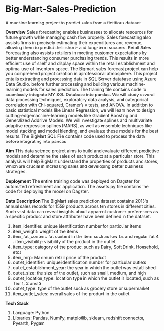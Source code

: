 # Big-Mart-Sales-Prediction
A machine learning project to predict sales from a fictitious dataset.

**Overview**
Sales forecasting enables businesses to allocate resources for future growth while managing cash flow properly. Sales forecasting also assists firms in precisely estimating their expenditures and revenue, allowing them to predict their short- and long-term success. Retail Sales Forecasting also assists retailers in meeting customer expectations by better understanding consumer purchasing trends. This results in more
efficient use of shelf and display space within the retail establishment and optimal use of inventory space. The Bigmart sales forecast project can help you comprehend project creation in aprofessional atmosphere. This project entails extracting and processing data in SQL Server database using Azure Data Studio. before further processing and building various machine-learning models for sales prediction. The training file contains code to seamlessly integrate MY SQL Database into pandas. We will study several data processing techniques, exploratory data analysis, and categorical correlation with Chi-squared, Cramer’s v tests, and ANOVA. In addition to basic statistical models like Linear Regression, we will learn how to design cutting-edgemachine-learning models like Gradient Boosting and Generalized Additive Models. We will investigate splines and multivariate adaptive regression splines (MARS), as well as ensemble techniques like model stacking and model blending, and evaluate these models for the best results.
The BigMart SQL File contains code used to process the data before integrating into pandas

**Aim**
This data science project aims to build and evaluate different predictive models and determine the sales of each product at a particular store. This analysis will help BigMart understand the properties of products and stores, which are crucial in increasing sales and developing better business strategies.

**Deployment**
The entire training code was deployed on Dagster for automated refreshment and application. The assets.py file contains the code for deploying the model on Dagster.

**Data Description**
The BigMart sales prediction dataset contains 2013's annual sales records for 1559 products across ten stores in different cities. Such vast data can reveal insights about apparent customer preferences as a specific product and store attributes have been defined in the dataset.
  1. item_identifier: unique identification number for particular items
  2. item_weight: weight of the items
  3. item_fat_content: fat content in the item such as low fat and regular fat
  4 . item_visibility: visibility of the product in the outlet
  5. item_type: category of the product such as Dairy, Soft Drink, Household, etcs
  6. item_mrp: Maximum retail price of the product
  7. outlet_identifier: unique identification number for particular outlets
  8. outlet_establishment_year: the year in which the outlet was established
  9. outlet_size: the size of the outlet, such as small, medium, and high
  10. outlet_location_type: location type in which the outlet is located, such as Tier 1, 2 and 3
  11. outlet_type: type of the outlet such as grocery store or supermarket
  12. item_outlet_sales: overall sales of the product in the outlet

**Tech Stack**
1. Language: Python
2. Libraries: Pandas, NumPy, matplotlib, sklearn, redshift connector, Pyearth, Pygam
